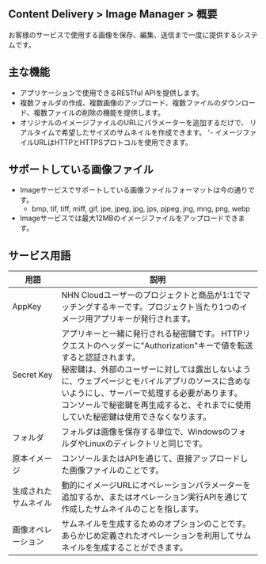 ## Content Delivery > Image Manager > 概要

お客様のサービスで使用する画像を保存、編集、送信まで一度に提供するシステムです。

## 主な機能

- アプリケーションで使用できるRESTful APIを提供します。
- 複数フォルダの作成、複数画像のアップロード、複数ファイルのダウンロード、複数ファイルの削除の機能を提供します。
- オリジナルのイメージファイルのURLにパラメーターを追加するだけで、 リアルタイムで希望したサイズのサムネイルを作成できます。
'- イメージファイルURLはHTTPとHTTPSプロトコルを使用できます。

## サポートしている画像ファイル

- Imageサービスでサポートしている画像ファイルフォーマットは今の通りです。
	- bmp, tif, tiff, miff, gif, jpe, jpeg, jpg, jps, pjpeg, jng, mng, png, webp
- Imageサービスでは最大12MBのイメージファイルをアップロードできます。

## サービス用語

| 用語 | 説明 |
|---|---|
| AppKey | NHN Cloudユーザーのプロジェクトと商品が1:1でマッチングするキーです。プロジェクト当たり1つのイメージ用アプリキーが発行されます。|
| Secret Key | アプリキーと一緒に発行される秘密鍵です。 HTTPリクエストのヘッダーに"Authorization"キーで値を転送すると認証されます。 <br/>秘密鍵は、外部のユーザーに対しては露出しないように、ウェブページとモバイルアプリのソースに含めないようにし、サーバーで処理する必要があります。 <br/>コンソールで秘密鍵を再生成すると、それまでに使用していた秘密鍵は使用できなくなります。 |
| フォルダ | フォルダは画像を保存する単位で、WindowsのフォルダやLinuxのディレクトリと同じです。 |
| 原本イメージ | コンソールまたはAPIを通じて、直接アップロードした画像ファイルのことです。 |
| 生成されたサムネイル | 動的にイメージURLにオペレーションパラメーターを追加するか、またはオペレーション実行APIを通じて作成したサムネイルのことを指します。 |
| 画像オペレーション | サムネイルを生成するためのオプションのことです。あらかじめ定義されたオペレーションを利用してサムネイルを生成することができます。 |
